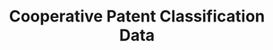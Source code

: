 ---
layout: default
bigquery: https://console.cloud.google.com/bigquery?p=patents-public-data&d=cpc&page=dataset
citation: '“Cooperative Patent Classification” by the EPO and USPTO, for public use. '
contributors: EPO, USPTO
cost: None
description: Cooperative Patent Classification Data contains the scheme and definitions
  of the Cooperative Patent Classification system for classifying patent documents.
  The CPC is the result of a partnership between the EPO and the USPTO in their joint
  effort to develop a common, internationally compatible classification system for
  technical documents, in particular patent publications, which will be used by both
  offices in the patent granting process
documentation: https://www.cooperativepatentclassification.org/cpcSchemeAndDefinitions
last_edit: 04/12/2022, 11:00:19
location: https://www.cooperativepatentclassification.org/index
maintained_by: USPTO, EPO
schema_fields:
- symbol
- child_groups
- sizeCache
- titlePart
- not_allocatable
- limiting_references
- children
- applicationReferences
- parents
- notAllocatable
- informative_references
- application_references
- dateRevised
- residualReferences
- ipc_concordant
- title_part
- breakdownCode
- glossary
- residual_references
- title_full
- synonyms
- status
- level
- definition
- ipcConcordant
- additional_only
- date_revised
- limitingReferences
- titleFull
- breakdown_code
- informativeReferences
- childGroups
shortname: cooperative_patent_classification
tags:
- patents
- science
title: Cooperative Patent Classification Data
uuid: 984374a7-16e9-4b35-9445-458daceb01bf
---